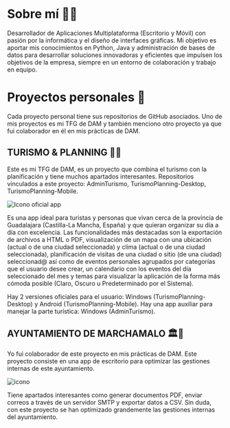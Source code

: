 # Sobre mí 👨‍💻
Desarrollador de Aplicaciones Multiplataforma (Escritorio y Móvil) con pasión
por la informática y el diseño de interfaces gráficas. Mi objetivo es aportar
mis conocimientos en Python, Java y administración de bases de datos para
desarrollar soluciones innovadoras y eficientes que impulsen los objetivos
de la empresa, siempre en un entorno de colaboración y trabajo en equipo.

# Proyectos personales 💼
Cada proyecto personal tiene sus repositorios de GitHub asociados. Uno de mis 
proyectos es mi TFG de DAM y también menciono otro proyecto ya que fui colaborador 
en él en mis prácticas de DAM.

## TURISMO & PLANNING 🏨📝

Este es mi TFG de DAM, es un proyecto que combina el turismo con la planificación y tiene muchos
apartados interesantes. Repositorios vinculados a este proyecto: AdminTurismo, TurismoPlanning-Desktop, TurismoPlanning-Mobile.

![Icono oficial app](https://github.com/user-attachments/assets/60a4ddd1-84e4-4c03-bf8c-2303d1b4754f)

Es una app ideal para turistas y personas que vivan cerca de la provincia de Guadalajara (Castilla-La Mancha, España) y que quieran organizar su día a día con excelencia. Las funcionalidades más destacadas son la exportación de archivos a HTML o PDF, visualización de un mapa con una ubicación (actual o de una ciudad seleccionada) y clima (actual o de una ciudad seleccionada), planificación de visitas de una ciudad o sitio (de una ciudad) seleccionad@ así como de eventos personales agrupados por categorías que el usuario desee crear, un calendario con los eventos del día seleccionado del mes y temas para visualizar la aplicación de la forma más cómoda posible (Claro, Oscuro u Predeterminado por el Sistema).

Hay 2 versiones oficiales para el usuario: Windows (TurismoPlanning-Desktop) y Android (TurismoPlanning-Mobile). 
Hay una app auxiliar para manejar la parte turística: Windows (AdminTurismo).

## AYUNTAMIENTO DE MARCHAMALO 🏛️🏢

Yo fui colaborador de este proyecto en mis prácticas de DAM. Este proyecto consiste en una app de escritorio para optimizar las gestiones internas de este ayuntamiento.

![icono](https://github.com/user-attachments/assets/bbb46556-8048-4ffd-82fa-56f60876f87c)

Tiene apartados interesantes como generar documentos PDF, enviar correos a través de un servidor SMTP y exportar datos a CSV. Sin duda, con este proyecto se han optimizado grandemente las gestiones internas del ayuntamiento.
